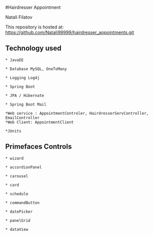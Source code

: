 #Hairdresser Appointment

Natali Filatov

This repository is hosted at: https://github.com/Natali99999/hairdresser_appointments.git

## Technology used

    * JavaEE

    * Database MySQL, OneToMany

    * Logging Log4j

    * Spring Boot

    * JPA / Hibernate

    * Spring Boot Mail

    *Web service : AppointmentControler, HairdresserServController, 			EmailController
    *Web Client: AppointmentClient

    *JUnits
 

## Primefaces Controls

    * wizard

    * accordionPanel

    * carousel

    * card

    * schedule

    * commandButton

    * datePicker

    * panelGrid

    * dataView

    
